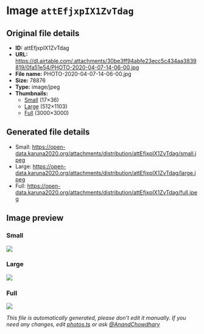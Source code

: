 # Image `attEfjxpIX1ZvTdag`

## Original file details

- **ID:** attEfjxpIX1ZvTdag
- **URL:** https://dl.airtable.com/.attachments/30be3ff94abfe23ecc5c434aa3839819/0fa51e54/PHOTO-2020-04-07-14-06-00.jpg
- **File name:** PHOTO-2020-04-07-14-06-00.jpg
- **Size:** 78876
- **Type:** image/jpeg
- **Thumbnails:**
  - [Small](https://dl.airtable.com/.attachmentThumbnails/3d3164abe707d24ed8a20bd86b4916c1/d20cc15f) (17×36)
  - [Large](https://dl.airtable.com/.attachmentThumbnails/c34764087dd43ada1c5bf2cfbaeac7fd/e3a9de24) (512×1103)
  - [Full](https://dl.airtable.com/.attachmentThumbnails/a3d7cbc211ea07cecb7f37a36f233f4e/76650d90) (3000×3000)

## Generated file details

- Small: https://open-data.karuna2020.org/attachments/distribution/attEfjxpIX1ZvTdag/small.jpeg
- Large: https://open-data.karuna2020.org/attachments/distribution/attEfjxpIX1ZvTdag/large.jpeg
- Full: https://open-data.karuna2020.org/attachments/distribution/attEfjxpIX1ZvTdag/full.jpeg

## Image preview

### Small

![](https://open-data.karuna2020.org/attachments/distribution/attEfjxpIX1ZvTdag/small.jpeg)

### Large

![](https://open-data.karuna2020.org/attachments/distribution/attEfjxpIX1ZvTdag/large.jpeg)

### Full

![](https://open-data.karuna2020.org/attachments/distribution/attEfjxpIX1ZvTdag/full.jpeg)

_This file is automatically generated, please don't edit it manually. If you need any changes, edit [photos.ts](/photos.ts) or ask [@AnandChowdhary](https://github.com/AnandChowdhary)_

